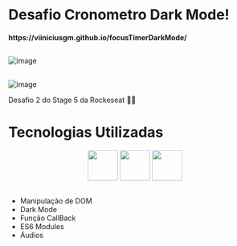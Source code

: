 <h1> Desafio Cronometro Dark Mode! 
  <h4>https://viiniciusgm.github.io/focusTimerDarkMode/
  
##

![image](https://user-images.githubusercontent.com/92201792/179899731-f19f2ebe-db1d-4b47-906d-e5ea6d8d6904.png)
##

![image](https://user-images.githubusercontent.com/92201792/179899790-c5760271-1d2d-4ffa-b43e-299a7bb2b0ca.png)


Desafio 2 do Stage 5 da Rockeseat 💜🚀

##
<h1>
  Tecnologias Utilizadas
</h1>

<div align="center">
    <img height="60em" widght="60em" src="https://img.shields.io/badge/HTML5-E34F26?style=for-the-badge&logo=html5&logoColor=white">
    <img height="60em" widght="60em" src="https://img.shields.io/badge/JavaScript-F7DF1E?style=for-the-badge&logo=javascript&logoColor=black">
    <img height="60em" widght="60em" src="https://img.shields.io/badge/CSS3-1572B6?style=for-the-badge&logo=css3&logoColor=white">
    
</div>

##
<ul>
  <li>Manipulação de DOM
  <li>Dark Mode
  <li>Função CallBack
  <li>ES6 Modules
  <li>Áudios
<ul>
